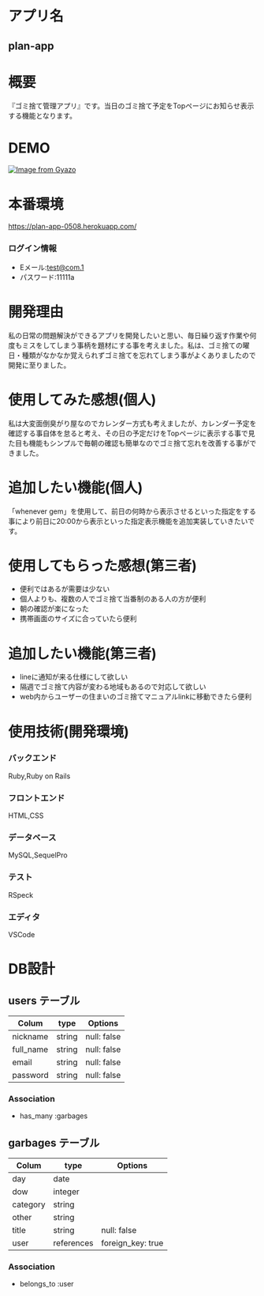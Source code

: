 # アプリ名
## plan-app

# 概要
『ゴミ捨て管理アプリ』です。当日のゴミ捨て予定をTopページにお知らせ表示する機能となります。

# DEMO
[![Image from Gyazo](https://i.gyazo.com/f35ea9e8f98a421f1fddc7935bfce1ce.gif)](https://gyazo.com/f35ea9e8f98a421f1fddc7935bfce1ce)


# 本番環境
https://plan-app-0508.herokuapp.com/
### ログイン情報
- Eメール:test@com.1
- パスワード:11111a

# 開発理由
私の日常の問題解決ができるアプリを開発したいと思い、毎日繰り返す作業や何度もミスをしてしまう事柄を題材にする事を考えました。私は、ゴミ捨ての曜日・種類がなかなか覚えられずゴミ捨てを忘れてしまう事がよくありましたので開発に至りました。

# 使用してみた感想(個人)
私は大変面倒臭がり屋なのでカレンダー方式も考えましたが、カレンダー予定を確認する事自体を怠ると考え、その日の予定だけをTopページに表示する事で見た目も機能もシンプルで毎朝の確認も簡単なのでゴミ捨て忘れを改善する事ができました。

# 追加したい機能(個人)
「whenever gem」を使用して、前日の何時から表示させるといった指定をする事により前日に20:00から表示といった指定表示機能を追加実装していきたいです。

# 使用してもらった感想(第三者)
- 便利ではあるが需要は少ない
- 個人よりも、複数の人でゴミ捨て当番制のある人の方が便利
- 朝の確認が楽になった
- 携帯画面のサイズに合っていたら便利

# 追加したい機能(第三者)
- lineに通知が来る仕様にして欲しい
- 隔週でゴミ捨て内容が変わる地域もあるので対応して欲しい
- web内からユーザーの住まいのゴミ捨てマニュアルlinkに移動できたら便利

# 使用技術(開発環境)
### バックエンド
Ruby,Ruby on Rails
### フロントエンド
HTML,CSS
### データベース
MySQL,SequelPro
### テスト
RSpeck
### エディタ
VSCode

# DB設計

## users テーブル

| Colum           | type      | Options     |
| --------------  | ------    | ----------- |
| nickname        | string    | null: false |
| full_name       | string    | null: false |
| email           | string    | null: false |
| password        | string    | null: false |

### Association

- has_many :garbages


## garbages テーブル

| Colum           | type       | Options           |
| --------------  | ------     | -----------       |
| day             | date       |                   |
| dow             | integer    |                   |
| category        | string     |                   |
| other           | string     |                   |
| title           | string     | null: false       |
| user            | references | foreign_key: true |
### Association

- belongs_to :user


